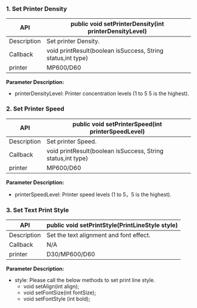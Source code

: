 ### 1. Set Printer Density

| API           | public void setPrinterDensity(int printerDensityLevel)             |
| --------      | ------------------------------------------------------------       |
| Description   | Set printer Density.                                               |
| Callback      | void printResult(boolean isSuccess, String status,int type)        | 
| printer       | MP600/D60                                                          |

**Parameter Description:** 
- printerDensityLevel: Printer concentration levels (1 to 5 5 is the highest).

### 2. Set Printer Speed

| API           | public void setPrinterSpeed(int printerSpeedLevel)               |
| --------      | ------------------------------------------------------------     |
| Description   | Set printer Speed.                                               |
| Callback      | void printResult(boolean isSuccess, String status,int type)      | 
| printer       | MP600/D60                                                        |

**Parameter Description:** 
- printerSpeedLevel: Printer speed levels (1 to 5，5 is the highest).

### 3. Set Text Print Style

| API           | public void setPrintStyle(PrintLineStyle style)                |
| --------      | ------------------------------------------------------------   |
| Description   | Set the text alignment and font effect.                        |
| Callback      | N/A                                                            | 
| printer       | D30/MP600/D60                                                  |

**Parameter Description:** 
 - style: Please call the below methods to set print line style.
    - void setAlign(int align); 
    - void setFontSize(int fontSize); 
    - void setFontStyle (int bold);